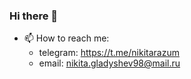 ### Hi there 👋

- 📫 How to reach me: 
  - telegram: https://t.me/nikitarazum
  - email: nikita.gladyshev98@mail.ru
